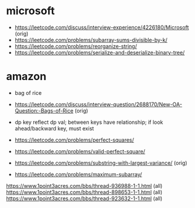 
# microsoft
* https://leetcode.com/discuss/interview-experience/4226180/Microsoft (orig)
* https://leetcode.com/problems/subarray-sums-divisible-by-k/
* https://leetcode.com/problems/reorganize-string/
* https://leetcode.com/problems/serialize-and-deserialize-binary-tree/


# amazon
* bag of rice
* https://leetcode.com/discuss/interview-question/2688170/New-OA-Question:-Bags-of-Rice (orig)
* dp key reflect dp val; between keys have relationship; if look ahead/backward key, must exist
* https://leetcode.com/problems/perfect-squares/
* https://leetcode.com/problems/valid-perfect-square/

 

* https://leetcode.com/problems/substring-with-largest-variance/ (orig)
* https://leetcode.com/problems/maximum-subarray/


https://www.1point3acres.com/bbs/thread-936988-1-1.html (all)
https://www.1point3acres.com/bbs/thread-898653-1-1.html (all)
https://www.1point3acres.com/bbs/thread-923632-1-1.html (all)

 

